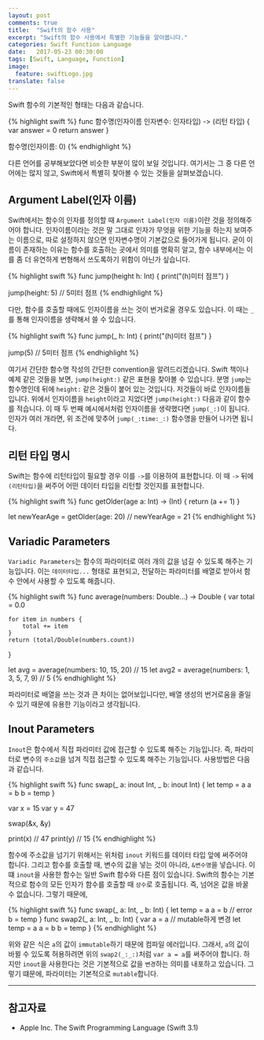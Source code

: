 ```yaml
---
layout: post
comments: true
title:  "Swift의 함수 사용"
excerpt: "Swift의 함수 사용에서 특별한 기능들을 알아봅니다."
categories: Swift Function Language
date:   2017-05-23 00:30:00
tags: [Swift, Language, Function]
image:
  feature: swiftLogo.jpg
translate: false
---
```


Swift 함수의 기본적인 형태는 다음과 같습니다.

{% highlight swift %}
func 함수명(인자이름 인자변수: 인자타입) -> (리턴 타입) {
  var answer = 0
  return answer
}

함수명(인자이름: 0)
{% endhighlight %}

다른 언어를 공부해보았다면 비슷한 부분이 많이 보일 것입니다. 여기서는 그 중 다른 언어에는 많지 않고, Swift에서 특별히 찾아볼 수 있는 것들을 살펴보겠습니다.

## Argument Label(인자 이름)

Swift에서는 함수의 인자를 정의할 때 `Argument Label(인자 이름)`이란 것을 정의해주어야 합니다. 인자이름이라는 것은 말 그대로 인자가 무엇을 위한 기능을 하는지 보여주는 이름으로, 따로 설정하지 않으면 인자변수명이 기본값으로 들어가게 됩니다. 굳이 이름이 존재하는 이유는 함수를 호출하는 곳에서 의미를 명확히 알고, 함수 내부에서는 이를 좀 더 유연하게 변형해서 쓰도록하기 위함이 아닌가 싶습니다.

{% highlight swift %}
func jump(height h: Int) {
  print("\(h)미터 점프")
}

jump(height: 5) // 5미터 점프
{% endhighlight %}

다만, 함수를 호출할 때에도 인자이름을 쓰는 것이 번거로울 경우도 있습니다. 이 때는 `_`를 통해 인자이름을 생략해서 쓸 수 있습니다.

{% highlight swift %}
func jump(_ h: Int) {
  print("\(h)미터 점프")
}

jump(5) // 5미터 점프
{% endhighlight %}

여기서 간단한 함수명 작성의 간단한 convention을 알려드리겠습니다. Swift 책이나 예제 같은 것들을 보면, `jump(height:)` 같은 표현을 찾아볼 수 있습니다. 분명 `jump`는 함수명인데 뒤에 `height:` 같은 것들이 붙어 있는 것입니다. 저것들이 바로 인자이름들입니다. 위에서 인자이름을 `height`이라고 지었다면 `jump(height:)` 다음과 같이 함수를 적습니다. 이 때 두 번째 예시에서처럼 인자이름을 생략했다면 `jump(_:)`이 됩니다. 인자가 여러 개라면, 위 조건에 맞추어 `jump(_:time:_:)` 함수명을 만들어 나가면 됩니다.

## 리턴 타입 명시

Swift는 함수에 리턴타입이 필요할 경우 이를 `->`를 이용하여 표현합니다. 이 때 `->` 뒤에 `(리턴타입)`을 써주어 어떤 데이터 타입을 리턴할 것인지를 표현합니다.

{% highlight swift %}
func getOlder(age a: Int) -> (Int) {
  return (a += 1)
}

let newYearAge = getOlder(age: 20) // newYearAge = 21
{% endhighlight %}

## Variadic Parameters

`Variadic Parameters`는 함수의 파라미터로 여러 개의 값을 넘길 수 있도록 해주는 기능입니다. 이는 `데이터타입...` 형태로 표현되고, 전달하는 파라미터를 배열로 받아서 함수 안에서 사용할 수 있도록 해줍니다.

{% highlight swift %}
func average(numbers: Double...) -> Double {
    var total = 0.0

    for item in numbers {
        total += item
    }
    return (total/Double(numbers.count))
}

let avg = average(numbers: 10, 15, 20) // 15
let avg2 = average(numbers: 1, 3, 5, 7, 9) // 5
{% endhighlight %}

파라미터로 배열을 쓰는 것과 큰 차이는 없어보입니다만, 배열 생성의 번거로움을 줄일 수 있기 때문에 유용한 기능이라고 생각됩니다.

## Inout Parameters

`Inout`은 함수에서 직접 파라미터 값에 접근할 수 있도록 해주는 기능입니다. 즉, 파라미터로 변수의 `주소값`을 넘겨 직접 접근할 수 있도록 해주는 기능입니다. 사용방법은 다음과 같습니다.

{% highlight swift %}
func swap(_ a: inout Int, _ b: inout Int) {
    let temp = a
    a = b
    b = temp
}

var x = 15
var y = 47

swap(&x, &y)

print(x) // 47
print(y) // 15
{% endhighlight %}

함수에 주소값을 넘기기 위해서는 위처럼 `inout` 키워드를 데이터 타입 앞에 써주어야 합니다. 그리고 함수를 호출할 때, 변수의 값을 넣는 것이 아니라, `&변수명`을 넣습니다. 이 떄 `inout`을 사용한 함수는 일반 Swift 함수와 다른 점이 있습니다. Swift의 함수는 기본적으로 함수의 모든 인자가 함수를 호출할 때 `상수`로 호출됩니다. 즉, 넘어온 값을 바꿀 수 없습니다. 그렇기 때문에,

{% highlight swift %}
func swap(_ a: Int, _ b: Int) {
    let temp = a
    a = b // error
    b = temp
}
func swap2(_ a: Int, _ b: Int) {
    var a = a // mutable하게 변경
    let temp = a
    a = b
    b = temp
}
{% endhighlight %}

위와 같은 식은 `a`의 값이 `immutable`하기 때문에 컴파일 에러입니다. 그래서, `a`의 값이 바뀔 수 있도록 허용하려면 위의 `swap2(_:_:)`처럼 `var a = a`를 써주어야 합니다. 하지만 `inout`을 사용한다는 것은 기본적으로 값을 `변경`하는 의미를 내포하고 있습니다. 그렇기 떄문에, 파라미터는 기본적으로 `mutable`합니다.

-----

## 참고자료
* Apple Inc. The Swift Programming Language (Swift 3.1)
